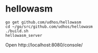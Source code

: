 # hellowasm

    go get github.com/udhos/hellowasm
    cd ~/go/src/github.com/udhos/hellowasm
    ./build.sh
    hellowasm_server

Open http://localhost:8080/console/
